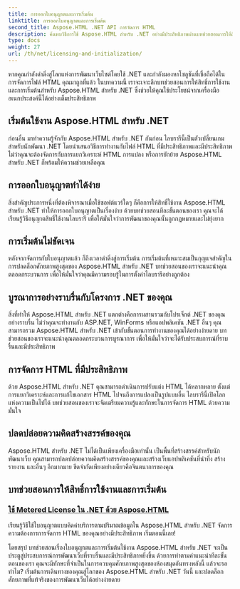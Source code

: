 ```yaml
---
title: การออกใบอนุญาตและการเริ่มต้น
linktitle: การออกใบอนุญาตและการเริ่มต้น
second_title: Aspose.HTML .NET API การจัดการ HTML
description: ค้นพบวิธีการใช้ Aspose.HTML สำหรับ .NET อย่างมีประสิทธิภาพผ่านบทช่วยสอนการให้สิทธิ์การใช้งานและการเริ่มต้นที่ครอบคลุมของเรา ปลดล็อกศักยภาพสูงสุดของเครื่องมือนี้
type: docs
weight: 27
url: /th/net/licensing-and-initialization/
---
```


หากคุณกำลังดำดิ่งสู่โลกแห่งการพัฒนาเว็บไซต์โดยใช้ .NET และกำลังมองหาโซลูชันที่เชื่อถือได้ในการจัดการไฟล์ HTML คุณมาถูกที่แล้ว ในบทความนี้ เราจะเจาะลึกบทช่วยสอนการให้สิทธิ์การใช้งานและการเริ่มต้นสำหรับ Aspose.HTML สำหรับ .NET ซึ่งช่วยให้คุณใช้ประโยชน์จากเครื่องมืออเนกประสงค์นี้ได้อย่างเต็มประสิทธิภาพ

## เริ่มต้นใช้งาน Aspose.HTML สำหรับ .NET

ก่อนอื่น มาทำความรู้จักกับ Aspose.HTML สำหรับ .NET กันก่อน ไลบรารีนี้เป็นตัวเปลี่ยนเกมสำหรับนักพัฒนา .NET โดยนำเสนอวิธีการทำงานกับไฟล์ HTML ที่มีประสิทธิภาพและมีประสิทธิภาพ ไม่ว่าคุณจะต้องจัดการกับการแยกวิเคราะห์ HTML การแปลง หรือการยักย้าย Aspose.HTML สำหรับ .NET ก็พร้อมให้ความช่วยเหลือคุณ 

## การออกใบอนุญาตทำได้ง่าย

สิ่งสำคัญประการหนึ่งที่ต้องพิจารณาเมื่อใช้ซอฟต์แวร์ใดๆ ก็คือการให้สิทธิ์ใช้งาน Aspose.HTML สำหรับ .NET ทำให้การออกใบอนุญาตเป็นเรื่องง่าย ด้วยบทช่วยสอนทีละขั้นตอนของเรา คุณจะได้เรียนรู้วิธีอนุญาตสิทธิ์ใช้งานไลบรารี เพื่อให้มั่นใจว่าการพัฒนาของคุณนั้นถูกกฎหมายและไม่ยุ่งยาก 

## การเริ่มต้นไม่ชัดเจน

หลังจากจัดการกับใบอนุญาตแล้ว ก็ถึงเวลาดำดิ่งสู่การเริ่มต้น การเริ่มต้นที่เหมาะสมเป็นกุญแจสำคัญในการปลดล็อกศักยภาพสูงสุดของ Aspose.HTML สำหรับ .NET บทช่วยสอนของเราจะแนะนำคุณตลอดกระบวนการ เพื่อให้มั่นใจว่าคุณมีความรอบรู้ในการตั้งค่าไลบรารีอย่างถูกต้อง 

## บูรณาการอย่างราบรื่นกับโครงการ .NET ของคุณ

สิ่งที่ทำให้ Aspose.HTML สำหรับ .NET แตกต่างคือการผสานรวมกับโปรเจ็กต์ .NET ของคุณอย่างราบรื่น ไม่ว่าคุณจะทำงานกับ ASP.NET, WinForms หรือแอปพลิเคชัน .NET อื่นๆ คุณสามารถรวม Aspose.HTML สำหรับ .NET เข้ากับขั้นตอนการทำงานของคุณได้อย่างง่ายดาย บทช่วยสอนของเราจะแนะนำคุณตลอดกระบวนการบูรณาการ เพื่อให้มั่นใจว่าจะได้รับประสบการณ์ที่ราบรื่นและมีประสิทธิภาพ

## การจัดการ HTML ที่มีประสิทธิภาพ

ด้วย Aspose.HTML สำหรับ .NET คุณสามารถดำเนินการปรับแต่ง HTML ได้หลากหลาย ตั้งแต่การแยกวิเคราะห์และการแก้ไขเอกสาร HTML ไปจนถึงการแปลงเป็นรูปแบบอื่น ไลบรารีนี้เปิดโลกแห่งความเป็นไปได้ บทช่วยสอนของเราจะจัดเตรียมความรู้และทักษะในการจัดการ HTML ด้วยความมั่นใจ

## ปลดปล่อยความคิดสร้างสรรค์ของคุณ

Aspose.HTML สำหรับ .NET ไม่ได้เป็นเพียงเครื่องมือเท่านั้น เป็นพื้นที่สร้างสรรค์สำหรับนักพัฒนาเว็บ คุณสามารถปลดปล่อยความคิดสร้างสรรค์ของคุณและสร้างเว็บแอปพลิเคชันที่น่าทึ่ง สร้างรายงาน และอื่นๆ อีกมากมาย ขีดจำกัดเพียงอย่างเดียวคือจินตนาการของคุณ

## บทช่วยสอนการให้สิทธิ์การใช้งานและการเริ่มต้น
### [ใช้ Metered License ใน .NET ด้วย Aspose.HTML](./apply-metered-license/)
เรียนรู้วิธีใช้ใบอนุญาตแบบคิดค่าบริการตามปริมาณข้อมูลใน Aspose.HTML สำหรับ .NET จัดการความต้องการการจัดการ HTML ของคุณอย่างมีประสิทธิภาพ เริ่มตอนนี้เลย!

โดยสรุป บทช่วยสอนเรื่องใบอนุญาตและการเริ่มต้นใช้งาน Aspose.HTML สำหรับ .NET จะเป็นประตูสู่ประสบการณ์การพัฒนาเว็บที่ราบรื่นและมีประสิทธิภาพยิ่งขึ้น ด้วยการทำตามคำแนะนำทีละขั้นตอนของเรา คุณจะมีทักษะที่จำเป็นในการควบคุมศักยภาพสูงสุดของห้องสมุดอันทรงพลังนี้ แล้วจะรอทำไม? เริ่มต้นการเดินทางของคุณสู่โลกของ Aspose.HTML สำหรับ .NET วันนี้ และปลดล็อกศักยภาพที่แท้จริงของการพัฒนาเว็บได้อย่างง่ายดาย